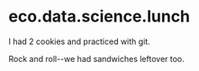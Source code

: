 # eco.data.science.lunch
I had 2 cookies and practiced with git.

Rock and roll--we had sandwiches leftover too.
